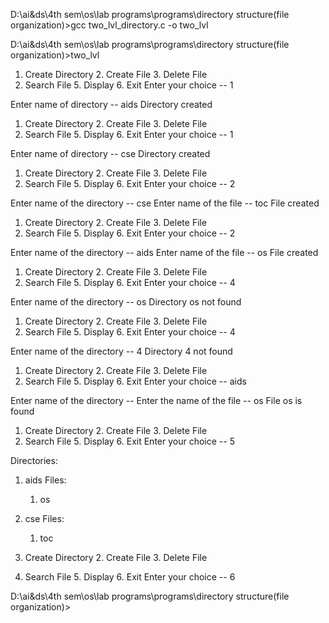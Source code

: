 D:\ai&ds\4th sem\os\lab programs\programs\directory structure(file organization)>gcc two_lvl_directory.c -o two_lvl

D:\ai&ds\4th sem\os\lab programs\programs\directory structure(file organization)>two_lvl


1. Create Directory     2. Create File  3. Delete File
4. Search File          5. Display      6. Exit
Enter your choice -- 1

Enter name of directory -- aids
Directory created

1. Create Directory     2. Create File  3. Delete File
4. Search File          5. Display      6. Exit
Enter your choice -- 1

Enter name of directory -- cse
Directory created

1. Create Directory     2. Create File  3. Delete File
4. Search File          5. Display      6. Exit
Enter your choice -- 2

Enter name of the directory -- cse
Enter name of the file -- toc
File created

1. Create Directory     2. Create File  3. Delete File
4. Search File          5. Display      6. Exit
Enter your choice -- 2

Enter name of the directory -- aids
Enter name of the file -- os
File created

1. Create Directory     2. Create File  3. Delete File
4. Search File          5. Display      6. Exit
Enter your choice -- 4

Enter name of the directory -- os
Directory os not found

1. Create Directory     2. Create File  3. Delete File
4. Search File          5. Display      6. Exit
Enter your choice -- 4

Enter name of the directory -- 4
Directory 4 not found

1. Create Directory     2. Create File  3. Delete File
4. Search File          5. Display      6. Exit
Enter your choice -- aids

Enter name of the directory -- Enter the name of the file -- os
File os is found

1. Create Directory     2. Create File  3. Delete File
4. Search File          5. Display      6. Exit
Enter your choice -- 5

Directories:
1. aids
Files:
   1. os
2. cse
Files:
   1. toc


1. Create Directory     2. Create File  3. Delete File
4. Search File          5. Display      6. Exit
Enter your choice -- 6

D:\ai&ds\4th sem\os\lab programs\programs\directory structure(file organization)>
